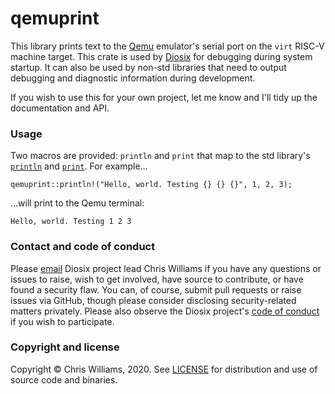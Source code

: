 # qemuprint

This library prints text to the [Qemu](https://www.qemu.org/) emulator's serial port on the `virt` RISC-V machine target. This crate is used by [Diosix](https://diosix.org) for debugging during system startup. It can also be used by non-std libraries that need to output debugging and diagnostic information during development.

If you wish to use this for your own project, let me know and I'll tidy up the documentation and API.

### Usage

Two macros are provided: `println` and `print` that map to the std library's [`println`](https://doc.rust-lang.org/std/macro.println.html) and [`print`](https://doc.rust-lang.org/std/macro.print.html). For example...

```
qemuprint::println!("Hello, world. Testing {} {} {}", 1, 2, 3);
```

...will print to the Qemu terminal:

```
Hello, world. Testing 1 2 3
```

### Contact and code of conduct <a name="contact"></a>

Please [email](mailto:diosix@tuta.io) Diosix project lead Chris Williams if you have any questions or issues to raise, wish to get involved, have source to contribute, or have found a security flaw. You can, of course, submit pull requests or raise issues via GitHub, though please consider disclosing security-related matters privately. Please also observe the Diosix project's [code of conduct](https://diosix.org/docs/conduct.html) if you wish to participate.

### Copyright and license <a name="copyright"></a>

Copyright &copy; Chris Williams, 2020. See [LICENSE](LICENSE) for distribution and use of source code and binaries.